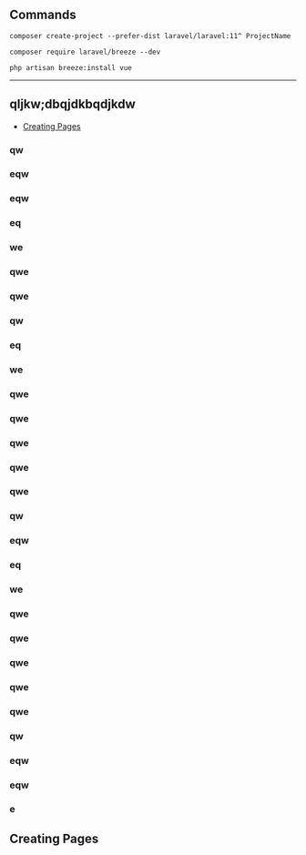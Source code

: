 ## Commands

```
composer create-project --prefer-dist laravel/laravel:11^ ProjectName
```

```
composer require laravel/breeze --dev
```

```
php artisan breeze:install vue
```

<hr>

## qljkw;dbqjdkbqdjkdw

- [Creating Pages](##creating-pages)

### qw
### eqw
### eqw
### eq
### we
### qwe
### qwe
### qw
### eq
### we
### qwe
### qwe
### qwe
### qwe
### qwe
### qw
### eqw
### eq
### we
### qwe
### qwe
### qwe
### qwe
### qwe
### qw
### eqw
### eqw
### e

## Creating Pages